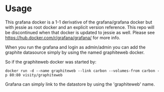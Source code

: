 # Usage
This grafana docker is a 1-1 derivative of the grafana/grafana docker but with jessie as root docker and an explicit version reference. This repo will be discontinued when that docker is updated to jessie as well. Please see https://hub.docker.com/r/grafana/grafana/ for more info.

When you run the grafana and login as admin/admin you can add the graphite datasource simply by using the named graphiteweb docker.

So if the graphiteweb docker was started by:

	docker run -d --name graphiteweb --link carbon --volumes-from carbon -p 80:80 visity/graphiteweb
	
Grafana can simply link to the datastore by using the 'graphiteweb' name.
